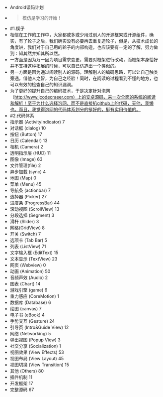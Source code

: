 - Android读码计划
- >模仿是学习的开始！
- #1.楔子
- 相信在工作的工作中，大家都或多或少用过别人的开源框架或开源组件，确实，有了轮子之后，我们确实没有必要再去重复造轮子，但是，从技术成长的角度讲，我们对于自己用的轮子的内部构造，也应该要有一定的了解，努力做到：知其然并知其所以然。
- 一方面是因为万一因为项目需求变更，需要对框架进行改动，而框架本身恰好并不支持这种拓展的时候，可以自已仿造出一个类似的。
- 另一方面是因为通过阅读别人的源码，理解别人的编码思路，可以让自己触类旁通，借他人之智，为自己之经验！同时，在阅读的过程看到不懂的地方，也可以有效的检查自己的知识漏洞。
- 为了更好的提升自己的编码技术，于是决定针对泡网（http://www.jcodecraeer.com）上的安卓源码，来一次全面的系统的阅读和解析！至于为什么选择泡网，而不是直接扒github上的代码，无他，我懒也。而且，我觉得泡网的代码体系划分的挺好的，挺有实用价值的。
- #2.代码体系
- 指示器 (ActivityIndicator) 7
- 对话框 (dialog) 10
- 按钮 (Button) 17
- 日历 (Calendar) 13
- 相机 (Camera) 2
- 透明指示层 (HUD) 11
- 图像 (Image) 63
- 文件管理(file) 2
- 异步加载 (sync) 4
- 地图 (Map) 0
- 菜单 (Menu) 45
- 导航条 (actionbar) 7
- 选择器 (Picker) 27
- 进度条 (ProgressBar) 44
- 滚动视图 (ScrollView) 13
- 分段选择 (Segment) 3
- 滑杆 (Slider) 3
- 网格(GridView) 8
- 开关 (Switch) 7
- 选项卡 (Tab Bar) 5
- 列表 (ListView) 71
- 文字输入框 (EditText) 15
- 文本显示 (TextView) 23
- 网页 (Webview) 0
- 动画 (Animation) 50
- 音频声效 (Audio) 2
- 图表 (Chart) 14
- 游戏引擎 (game) 6
- 重力感应 (CoreMotion) 1
- 数据库 (Database) 6
- 绘图 (canvas) 7
- 电子书 (eBook) 4
- 手势交互 (Gesture) 24
- 引导页 (Intro&Guide View) 12
- 网络 (Networking) 5
- 弹出视图 (Popup View) 3
- 社交分享 (Socialization) 1
- 视图效果 (View Effects) 53
- 视图布局 (View Layout) 45
- 视图切换 (View Transition) 15
- 其他 (Others) 80
- 插件机制 11
- 开发框架 17
- 完整源码 67
